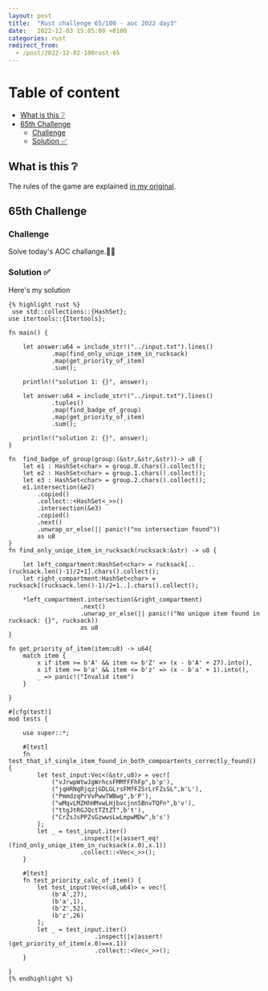 ```yaml
---
layout: post
title:  "Rust challenge 65/100 - aoc 2022 day3"
date:   2022-12-03 15:05:00 +0100
categories: rust
redirect_from:
  - /post/2022-12-02-100rust-65
---
```



#  Table of content
<!-- MarkdownTOC autolink="true" -->

- [What is this :grey_question:](#what-is-this-grey_question)
- [65th Challenge](#65th-challenge)
    - [Challenge](#challenge)
    - [Solution :white_check_mark:](#solution-white_check_mark)

<!-- /MarkdownTOC -->

## What is this :grey_question: 

The rules of the game are explained [in my original](https://maebli.github.io/rust/2021/10/18/100rust.html). 

## 65th Challenge
### Challenge

Solve today's AOC challange.🎅🦀

### Solution :white_check_mark:

Here's my solution 

    {% highlight rust %}
     use std::collections::{HashSet};
    use itertools::{Itertools};

    fn main() {

        let answer:u64 = include_str!("../input.txt").lines()
                .map(find_only_uniqe_item_in_rucksack)
                .map(get_priority_of_item)
                .sum();
        
        println!("solution 1: {}", answer);

        let answer:u64 = include_str!("../input.txt").lines()
                .tuples()
                .map(find_badge_of_group)
                .map(get_priority_of_item)
                .sum();

        println!("solution 2: {}", answer);
    }

    fn  find_badge_of_group(group:(&str,&str,&str))-> u8 {
        let e1 : HashSet<char> = group.0.chars().collect();
        let e2 : HashSet<char> = group.1.chars().collect();
        let e3 : HashSet<char> = group.2.chars().collect();
        e1.intersection(&e2)
            .copied()
            .collect::<HashSet<_>>()
            .intersection(&e3)
            .copied()
            .next()
            .unwrap_or_else(|| panic!("no intersection found"))
            as u8
    }
    fn find_only_uniqe_item_in_rucksack(rucksack:&str) -> u8 {

        let left_compartment:HashSet<char> = rucksack[..(rucksack.len()-1)/2+1].chars().collect();
        let right_compartment:HashSet<char> = rucksack[(rucksack.len()-1)/2+1..].chars().collect();
        
        *left_compartment.intersection(&right_compartment)
                        .next()
                        .unwrap_or_else(|| panic!("No unique item found in rucksack: {}", rucksack))
                        as u8
    }

    fn get_priority_of_item(item:u8) -> u64{
        match item {
            x if item >= b'A' && item <= b'Z' => (x - b'A' + 27).into(),
            x if item >= b'a' && item <= b'z' => (x - b'a' + 1).into(),
            _ => panic!("Invalid item")
        }

    }

    #[cfg(test)]
    mod tests {

        use super::*;

        #[test]
        fn test_that_if_single_item_found_in_both_compoartents_correctly_found() {
            let test_input:Vec<(&str,u8)> = vec![
                ("vJrwpWtwJgWrhcsFMMfFFhFp",b'p'),
                ("jqHRNqRjqzjGDLGLrsFMfFZSrLrFZsSL",b'L'),
                ("PmmdzqPrVvPwwTWBwg",b'P'),
                ("wMqvLMZHhHMvwLHjbvcjnnSBnvTQFn",b'v'),
                ("ttgJtRGJQctTZtZT",b't'),
                ("CrZsJsPPZsGzwwsLwLmpwMDw",b's')
            ];
            let _ = test_input.iter()
                        .inspect(|x|assert_eq!(find_only_uniqe_item_in_rucksack(x.0),x.1))
                        .collect::<Vec<_>>();
        }

        #[test]
        fn test_priority_calc_of_item() {
            let test_input:Vec<(u8,u64)> = vec![
                (b'A',27),
                (b'a',1),
                (b'Z',52),
                (b'z',26)
            ];
            let _ = test_input.iter()
                            .inspect(|x|assert!(get_priority_of_item(x.0)==x.1))
                            .collect::<Vec<_>>();
        }

    }
    {% endhighlight %}
